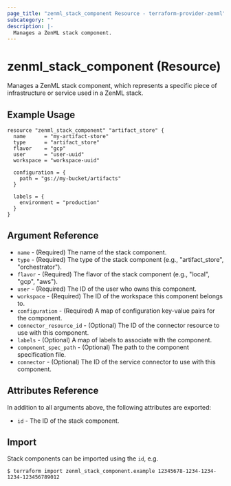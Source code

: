 ```yaml
---
page_title: "zenml_stack_component Resource - terraform-provider-zenml"
subcategory: ""
description: |-
  Manages a ZenML stack component.
---
```


# zenml_stack_component (Resource)

Manages a ZenML stack component, which represents a specific piece of infrastructure or service used in a ZenML stack.

## Example Usage

```hcl
resource "zenml_stack_component" "artifact_store" {
  name      = "my-artifact-store"
  type      = "artifact_store"
  flavor    = "gcp"
  user      = "user-uuid"
  workspace = "workspace-uuid"
  
  configuration = {
    path = "gs://my-bucket/artifacts"
  }
  
  labels = {
    environment = "production"
  }
}
```

## Argument Reference

* `name` - (Required) The name of the stack component.
* `type` - (Required) The type of the stack component (e.g., "artifact_store", "orchestrator").
* `flavor` - (Required) The flavor of the stack component (e.g., "local", "gcp", "aws").
* `user` - (Required) The ID of the user who owns this component.
* `workspace` - (Required) The ID of the workspace this component belongs to.
* `configuration` - (Required) A map of configuration key-value pairs for the component.
* `connector_resource_id` - (Optional) The ID of the connector resource to use with this component.
* `labels` - (Optional) A map of labels to associate with the component.
* `component_spec_path` - (Optional) The path to the component specification file.
* `connector` - (Optional) The ID of the service connector to use with this component.

## Attributes Reference

In addition to all arguments above, the following attributes are exported:

* `id` - The ID of the stack component.

## Import

Stack components can be imported using the `id`, e.g.

```
$ terraform import zenml_stack_component.example 12345678-1234-1234-1234-123456789012
```
